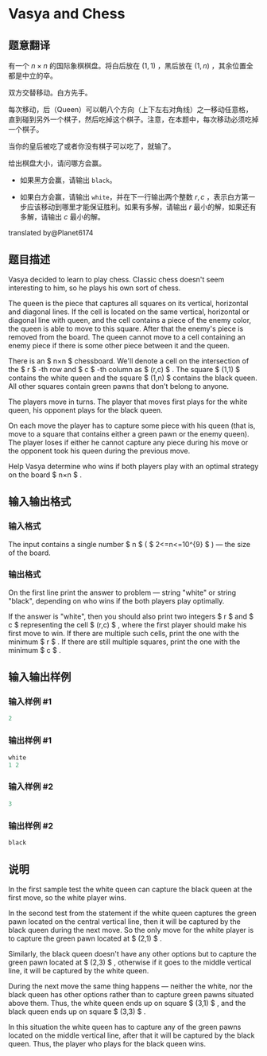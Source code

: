 # Vasya and Chess

## 题意翻译

有一个 $n\times n$ 的国际象棋棋盘。将白后放在 $(1,1)$ ，黑后放在 $(1,n)$ ，其余位置全都是中立的卒。

双方交替移动。白方先手。

每次移动，后（Queen）可以朝八个方向（上下左右对角线）之一移动任意格，直到碰到另外一个棋子，然后吃掉这个棋子。注意，在本题中，每次移动必须吃掉一个棋子。

当你的皇后被吃了或者你没有棋子可以吃了，就输了。

给出棋盘大小，请问哪方会赢。

- 如果黑方会赢，请输出 `black`。

- 如果白方会赢，请输出 `white`，并在下一行输出两个整数 $r,c$ ，表示白方第一步应该移动到哪里才能保证胜利。如果有多解，请输出 $r$ 最小的解，如果还有多解，请输出 $c$ 最小的解。

translated by@Planet6174

## 题目描述

Vasya decided to learn to play chess. Classic chess doesn't seem interesting to him, so he plays his own sort of chess.

The queen is the piece that captures all squares on its vertical, horizontal and diagonal lines. If the cell is located on the same vertical, horizontal or diagonal line with queen, and the cell contains a piece of the enemy color, the queen is able to move to this square. After that the enemy's piece is removed from the board. The queen cannot move to a cell containing an enemy piece if there is some other piece between it and the queen.

There is an $ n×n $ chessboard. We'll denote a cell on the intersection of the $ r $ -th row and $ c $ -th column as $ (r,c) $ . The square $ (1,1) $ contains the white queen and the square $ (1,n) $ contains the black queen. All other squares contain green pawns that don't belong to anyone.

The players move in turns. The player that moves first plays for the white queen, his opponent plays for the black queen.

On each move the player has to capture some piece with his queen (that is, move to a square that contains either a green pawn or the enemy queen). The player loses if either he cannot capture any piece during his move or the opponent took his queen during the previous move.

Help Vasya determine who wins if both players play with an optimal strategy on the board $ n×n $ .

## 输入输出格式

### 输入格式

The input contains a single number $ n $ ( $ 2<=n<=10^{9} $ ) — the size of the board.

### 输出格式

On the first line print the answer to problem — string "white" or string "black", depending on who wins if the both players play optimally.

If the answer is "white", then you should also print two integers $ r $ and $ c $ representing the cell $ (r,c) $ , where the first player should make his first move to win. If there are multiple such cells, print the one with the minimum $ r $ . If there are still multiple squares, print the one with the minimum $ c $ .

## 输入输出样例

### 输入样例 #1

```cpp
2

```
### 输出样例 #1

```cpp
white
1 2

```
### 输入样例 #2

```cpp
3

```
### 输出样例 #2

```cpp
black

```
## 说明

In the first sample test the white queen can capture the black queen at the first move, so the white player wins.

In the second test from the statement if the white queen captures the green pawn located on the central vertical line, then it will be captured by the black queen during the next move. So the only move for the white player is to capture the green pawn located at $ (2,1) $ .

Similarly, the black queen doesn't have any other options but to capture the green pawn located at $ (2,3) $ , otherwise if it goes to the middle vertical line, it will be captured by the white queen.

During the next move the same thing happens — neither the white, nor the black queen has other options rather than to capture green pawns situated above them. Thus, the white queen ends up on square $ (3,1) $ , and the black queen ends up on square $ (3,3) $ .

In this situation the white queen has to capture any of the green pawns located on the middle vertical line, after that it will be captured by the black queen. Thus, the player who plays for the black queen wins.

